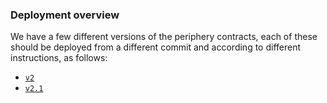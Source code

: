 ### Deployment overview

We have a few different versions of the periphery contracts, each of these should be deployed from a different commit and according to different instructions, as follows:

- [`v2`](./v2/instructions.md)
- [`v2.1`](./v2.1/instructions.md)
